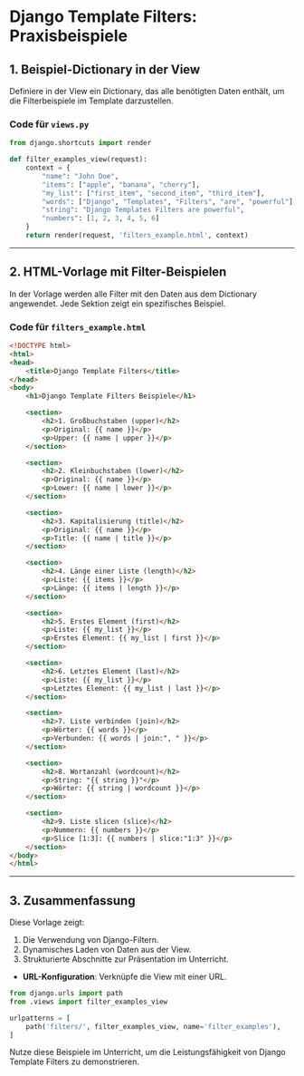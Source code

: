 
# Django Template Filters: Praxisbeispiele

## 1. Beispiel-Dictionary in der View
Definiere in der View ein Dictionary, das alle benötigten Daten enthält, um die Filterbeispiele im Template darzustellen.

### **Code für `views.py`**
```python
from django.shortcuts import render

def filter_examples_view(request):
    context = {
        "name": "John Doe",
        "items": ["apple", "banana", "cherry"],
        "my_list": ["first_item", "second_item", "third_item"],
        "words": ["Django", "Templates", "Filters", "are", "powerful"],
        "string": "Django Templates Filters are powerful",
        "numbers": [1, 2, 3, 4, 5, 6]
    }
    return render(request, 'filters_example.html', context)
```

---

## 2. HTML-Vorlage mit Filter-Beispielen
In der Vorlage werden alle Filter mit den Daten aus dem Dictionary angewendet. Jede Sektion zeigt ein spezifisches Beispiel.

### **Code für `filters_example.html`**
```html
<!DOCTYPE html>
<html>
<head>
    <title>Django Template Filters</title>
</head>
<body>
    <h1>Django Template Filters Beispiele</h1>

    <section>
        <h2>1. Großbuchstaben (upper)</h2>
        <p>Original: {{ name }}</p>
        <p>Upper: {{ name | upper }}</p>
    </section>

    <section>
        <h2>2. Kleinbuchstaben (lower)</h2>
        <p>Original: {{ name }}</p>
        <p>Lower: {{ name | lower }}</p>
    </section>

    <section>
        <h2>3. Kapitalisierung (title)</h2>
        <p>Original: {{ name }}</p>
        <p>Title: {{ name | title }}</p>
    </section>

    <section>
        <h2>4. Länge einer Liste (length)</h2>
        <p>Liste: {{ items }}</p>
        <p>Länge: {{ items | length }}</p>
    </section>

    <section>
        <h2>5. Erstes Element (first)</h2>
        <p>Liste: {{ my_list }}</p>
        <p>Erstes Element: {{ my_list | first }}</p>
    </section>

    <section>
        <h2>6. Letztes Element (last)</h2>
        <p>Liste: {{ my_list }}</p>
        <p>Letztes Element: {{ my_list | last }}</p>
    </section>

    <section>
        <h2>7. Liste verbinden (join)</h2>
        <p>Wörter: {{ words }}</p>
        <p>Verbunden: {{ words | join:", " }}</p>
    </section>

    <section>
        <h2>8. Wortanzahl (wordcount)</h2>
        <p>String: "{{ string }}"</p>
        <p>Wörter: {{ string | wordcount }}</p>
    </section>

    <section>
        <h2>9. Liste slicen (slice)</h2>
        <p>Nummern: {{ numbers }}</p>
        <p>Slice [1:3]: {{ numbers | slice:"1:3" }}</p>
    </section>
</body>
</html>
```

---

## 3. Zusammenfassung
Diese Vorlage zeigt:
1. Die Verwendung von Django-Filtern.
2. Dynamisches Laden von Daten aus der View.
3. Strukturierte Abschnitte zur Präsentation im Unterricht.

- **URL-Konfiguration**: Verknüpfe die View mit einer URL.
```python
from django.urls import path
from .views import filter_examples_view

urlpatterns = [
    path('filters/', filter_examples_view, name='filter_examples'),
]
```

Nutze diese Beispiele im Unterricht, um die Leistungsfähigkeit von Django Template Filters zu demonstrieren.
